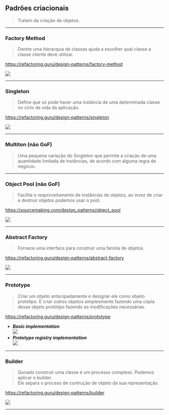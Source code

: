## Padrões criacionais
> Tratam da criação de objetos.
___

### Factory Method
> Dentre uma hierarquia de classes ajuda a escolher qual classe a classe cliente deve utilizar.

https://refactoring.guru/design-patterns/factory-method

![](https://refactoring.guru/images/patterns/diagrams/factory-method/structure.png)
___

### Singleton
> Define que só pode haver uma instância de uma determinada classe no ciclo de vida da aplicação.  
 
https://refactoring.guru/design-patterns/singleton  

![](https://refactoring.guru/images/patterns/diagrams/singleton/structure-en.png)  
___

### Multiton (não GoF)
> Uma pequena variação do Singleton que permite a criação de uma
quantidade limitada de instâncias, de acordo com alguma regra de
negócio.
___

### Object Pool (não GoF)
> Facilita o reaproveitamento de instâncias de objetos, ao invez de criar e destruir objetos 
podemos usar o pool.

https://sourcemaking.com/design_patterns/object_pool

![](https://sourcemaking.com/files/v2/content/patterns/Object_pool1.png)
___

### Abstract Factory
> Fornece uma interface para construir uma familia de objetos.

https://refactoring.guru/design-patterns/abstract-factory

![](https://refactoring.guru/images/patterns/diagrams/abstract-factory/structure.png)
___


### Prototype
> Criar um objeto antecipadamente e designar ele como objeto protótipo. E criar outros objetos
simplesmente fazendo uma cópia desse objeto protótipo fazendo as modificações necessárias.

https://refactoring.guru/design-patterns/prototype

- ***Basic implementation***  
![](https://refactoring.guru/images/patterns/diagrams/prototype/structure.png)  
- ***Prototype registry implementation***    
![](https://refactoring.guru/images/patterns/diagrams/prototype/structure-prototype-cache.png)  
___

### Builder
> Qunado construir uma classe é um processo complexo. Podemos aplicar o builder.  
Ele separa o proceso de contrução de objeto da sua representação.

https://refactoring.guru/design-patterns/builder

![](https://refactoring.guru/images/patterns/diagrams/builder/structure.png)
___